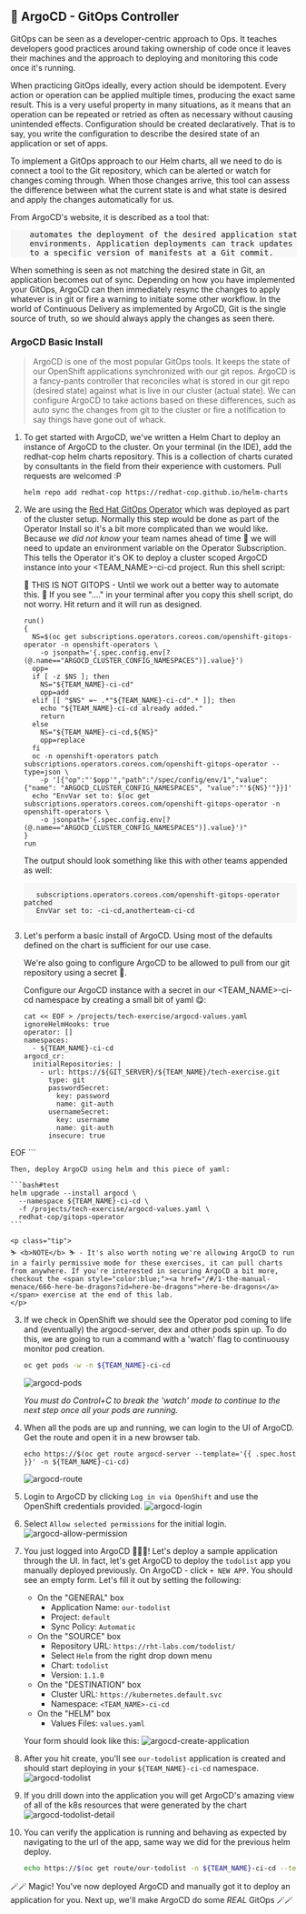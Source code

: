 ## 🐙 ArgoCD - GitOps Controller
GitOps can be seen as a developer-centric approach to Ops. It teaches developers good practices around taking ownership of code once it leaves their machines and the approach to deploying and monitoring this code once it's running.

When practicing GitOps ideally, every action should be idempotent. Every action or operation can be applied multiple times, producing the exact same result. This is a very useful property in many situations, as it means that an operation can be repeated or retried as often as necessary without causing unintended effects. Configuration should be created declaratively. That is to say, you write the configuration to describe the desired state of an application or set of apps.

To implement a GitOps approach to our Helm charts, all we need to do is connect a tool to the Git repository, which can be alerted or watch for changes coming through. When those changes arrive, this tool can assess the difference between what the current state is and what state is desired and apply the changes automatically for
us.

From ArgoCD's website, it is described as a tool that:

<div class="highlight" style="background: #f7f7f7">
<pre>
    automates the deployment of the desired application states in the specified target
    environments. Application deployments can track updates to branches, tags, or be pinned
    to a specific version of manifests at a Git commit.
</pre></div>

When something is seen as not matching the desired state in Git, an application becomes out of sync. Depending on how you have implemented your GitOps, ArgoCD can then immediately resync the changes to apply whatever is in git or fire a warning to initiate some other workflow. In the world of Continuous Delivery as implemented by ArgoCD, Git is the single source of truth, so we should always apply the changes as seen there.

### ArgoCD Basic Install
> ArgoCD is one of the most popular GitOps tools. It keeps the state of our OpenShift applications synchronized with our git repos. ArgoCD is a fancy-pants controller that reconciles what is stored in our git repo (desired state) against what is live in our cluster (actual state). We can configure ArgoCD to take actions based on these differences, such as auto sync the changes from git to the cluster or fire a notification to say things have gone out of whack.

1. To get started with ArgoCD, we've written a Helm Chart to deploy an instance of ArgoCD to the cluster. On your terminal (in the IDE), add the redhat-cop helm charts repository. This is a collection of charts curated by consultants in the field from their experience with customers. Pull requests are welcomed :P

    ```bash#test
    helm repo add redhat-cop https://redhat-cop.github.io/helm-charts
    ```

2. We are using the [Red Hat GitOps Operator](https://github.com/redhat-developer/gitops-operator) which was deployed as part of the cluster setup. Normally this step would be done as part of the Operator Install so it's a bit more complicated than we would like. Because _we did not know_ your team names ahead of time 👻 we will need to update an environment variable on the Operator Subscription. This tells the Operator it's OK to deploy a cluster scoped ArgoCD instance into your <TEAM_NAME>-ci-cd project. Run this shell script:

    <p class="tip">
    🐌 THIS IS NOT GITOPS - Until we work out a better way to automate this. 🐎 If you see "...." in your terminal after you copy this shell script, do not worry. Hit return and it will run as designed.
    </p>

    ```bash#test
    run()
    {
      NS=$(oc get subscriptions.operators.coreos.com/openshift-gitops-operator -n openshift-operators \
        -o jsonpath='{.spec.config.env[?(@.name=="ARGOCD_CLUSTER_CONFIG_NAMESPACES")].value}')
      opp=
      if [ -z $NS ]; then
        NS="${TEAM_NAME}-ci-cd"
        opp=add
      elif [[ "$NS" =~ .*"${TEAM_NAME}-ci-cd".* ]]; then
        echo "${TEAM_NAME}-ci-cd already added."
        return
      else
        NS="${TEAM_NAME}-ci-cd,${NS}"
        opp=replace
      fi
      oc -n openshift-operators patch subscriptions.operators.coreos.com/openshift-gitops-operator --type=json \
        -p '[{"op":"'$opp'","path":"/spec/config/env/1","value":{"name": "ARGOCD_CLUSTER_CONFIG_NAMESPACES", "value":"'${NS}'"}}]'
      echo "EnvVar set to: $(oc get subscriptions.operators.coreos.com/openshift-gitops-operator -n openshift-operators \
        -o jsonpath='{.spec.config.env[?(@.name=="ARGOCD_CLUSTER_CONFIG_NAMESPACES")].value}')"
    }
    run
    ```

    The output should look something like this with other teams appended as well:
    <div class="highlight" style="background: #f7f7f7">
    <pre><code class="language-bash">
      subscriptions.operators.coreos.com/openshift-gitops-operator patched
      EnvVar set to: <TEAM_NAME>-ci-cd,anotherteam-ci-cd
    </code></pre></div>

2. Let's perform a basic install of ArgoCD. Using most of the defaults defined on the chart is sufficient for our use case.

    We're also going to configure ArgoCD to be allowed to pull from our git repository using a secret 🔐.

    Configure our ArgoCD instance with a secret in our <TEAM_NAME>-ci-cd namespace by creating a small bit of yaml 😋:

    ```bash#test
    cat << EOF > /projects/tech-exercise/argocd-values.yaml
    ignoreHelmHooks: true
    operator: []
    namespaces:
      - ${TEAM_NAME}-ci-cd
    argocd_cr:
      initialRepositories: |
        - url: https://${GIT_SERVER}/${TEAM_NAME}/tech-exercise.git
          type: git
          passwordSecret:
            key: password
            name: git-auth
          usernameSecret:
            key: username
            name: git-auth
          insecure: true
EOF
    ```

    Then, deploy ArgoCD using helm and this piece of yaml:

    ```bash#test
    helm upgrade --install argocd \
      --namespace ${TEAM_NAME}-ci-cd \
      -f /projects/tech-exercise/argocd-values.yaml \
      redhat-cop/gitops-operator
    ```

    <p class="tip">
    ⛷️ <b>NOTE</b> ⛷️ - It's also worth noting we're allowing ArgoCD to run in a fairly permissive mode for these exercises, it can pull charts from anywhere. If you're interested in securing ArgoCD a bit more, checkout the <span style="color:blue;"><a href="/#/1-the-manual-menace/666-here-be-dragons?id=here-be-dragons">here-be-dragons</a></span> exercise at the end of this lab.
    </p>

3. If we check in OpenShift we should see the Operator pod coming to life and (eventually) the argocd-server, dex and other pods spin up. To do this, we are going to run a command with a 'watch' flag to continuousy monitor pod creation.

    ```bash
    oc get pods -w -n ${TEAM_NAME}-ci-cd
    ```

    ![argocd-pods](images/argocd-pods.png)

    *You must do Control+C to break the 'watch' mode to continue to the next step once all your pods are running.*

4. When all the pods are up and running, we can login to the UI of ArgoCD. Get the route and open it in a new browser tab.

    ```bash#test
    echo https://$(oc get route argocd-server --template='{{ .spec.host }}' -n ${TEAM_NAME}-ci-cd)
    ```

    ![argocd-route](./images/argocd-route.png)

5. Login to ArgoCD by clicking `Log in via OpenShift` and use the OpenShift credentials provided.
![argocd-login](images/argocd-login.png)

6. Select `Allow selected permissions` for the initial login.
![argocd-allow-permission](images/argocd-allow-permission.png)

1. You just logged into ArgoCD 👏👏👏! Let's deploy a sample application through the UI. In fact, let's get ArgoCD to deploy the `todolist` app you manually deployed previously. On ArgoCD - click `+ NEW APP`. You should see an empty form. Let's fill it out by setting the following:
   * On the "GENERAL" box
      * Application Name: `our-todolist`
      * Project: `default`
      * Sync Policy: `Automatic`
   * On the "SOURCE" box
      * Repository URL: `https://rht-labs.com/todolist/`
      * Select `Helm` from the right drop down menu
      * Chart: `todolist`
      * Version: `1.1.0`
   * On the "DESTINATION" box
      * Cluster URL: `https://kubernetes.default.svc`
      * Namespace: `<TEAM_NAME>-ci-cd`
   * On the "HELM" box
      * Values Files: `values.yaml`

    Your form should look like this:
    ![argocd-create-application](images/argocd-create-application.png)

2. After you hit create, you'll see `our-todolist` application is created and should start deploying in your `${TEAM_NAME}-ci-cd` namespace.
![argocd-todolist](images/argocd-todolist.png)

1. If you drill down into the application you will get ArgoCD's amazing view of all of the k8s resources that were generated by the chart
![argocd-todolist-detail](images/argocd-todolist-detail.png)

1.  You can verify the application is running and behaving as expected by navigating to the url of the app, same way we did for the previous helm deploy.

    ```bash
    echo https://$(oc get route/our-todolist -n ${TEAM_NAME}-ci-cd --template='{{.spec.host}}')
    ```

🪄🪄 Magic! You've now deployed ArgoCD and manually got it to deploy an application for you. Next up, we'll make ArgoCD do some *REAL* GitOps 🪄🪄

